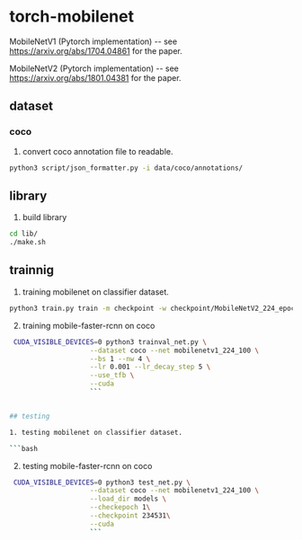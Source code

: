 # torch-mobilenet

MobileNetV1 (Pytorch implementation) -- see https://arxiv.org/abs/1704.04861 for the paper.

MobileNetV2 (Pytorch implementation) -- see https://arxiv.org/abs/1801.04381 for the paper.


## dataset

### coco

1. convert coco annotation file to readable.

```bash
python3 script/json_formatter.py -i data/coco/annotations/
```



## library

1. build library

```bash
cd lib/
./make.sh
```


## trainnig

1. training mobilenet on classifier dataset.
```bash
python3 train.py train -m checkpoint -w checkpoint/MobileNetV2_224_epoch:0048.pt

```

2. training mobile-faster-rcnn on coco

```bash
 CUDA_VISIBLE_DEVICES=0 python3 trainval_net.py \
                    --dataset coco --net mobilenetv1_224_100 \
                    --bs 1 --nw 4 \
                    --lr 0.001 --lr_decay_step 5 \
                    --use_tfb \
                    --cuda
                    ```


## testing

1. testing mobilenet on classifier dataset.

```bash
```

2. testing mobile-faster-rcnn on coco

```bash
 CUDA_VISIBLE_DEVICES=0 python3 test_net.py \
                    --dataset coco --net mobilenetv1_224_100 \
                    --load_dir models \
                    --checkepoch 1\
                    --checkpoint 234531\
                    --cuda
                    ```